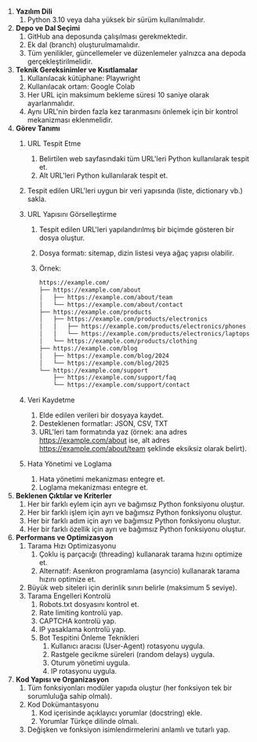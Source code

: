 1. **Yazılım Dili**
    1. Python 3.10 veya daha yüksek bir sürüm kullanılmalıdır.
2. **Depo ve Dal Seçimi**
    1. GitHub ana deposunda çalışılması gerekmektedir.
    2. Ek dal (branch) oluşturulmamalıdır.
    3. Tüm yenilikler, güncellemeler ve düzenlemeler yalnızca ana depoda gerçekleştirilmelidir.
3. **Teknik Gereksinimler ve Kısıtlamalar**
    1. Kullanılacak kütüphane: Playwright
    2. Kullanılacak ortam: Google Colab
    3. Her URL için maksimum bekleme süresi 10 saniye olarak ayarlanmalıdır.
    4. Aynı URL'nin birden fazla kez taranmasını önlemek için bir kontrol mekanizması eklenmelidir.
4. **Görev Tanımı**
    1. URL Tespit Etme
        1. Belirtilen web sayfasındaki tüm URL'leri Python kullanılarak tespit et.
        2. Alt URL'leri Python kullanılarak tespit et.
    2. Tespit edilen URL'leri uygun bir veri yapısında (liste, dictionary vb.) sakla.
    3. URL Yapısını Görselleştirme
        1. Tespit edilen URL'leri yapılandırılmış bir biçimde gösteren bir dosya oluştur.
        2. Dosya formatı: sitemap, dizin listesi veya ağaç yapısı olabilir.
        3. Örnek:
            
            ```markdown
            https://example.com/
            ├── https://example.com/about
            │   ├── https://example.com/about/team
            │   └── https://example.com/about/contact
            ├── https://example.com/products
            │   ├── https://example.com/products/electronics
            │   │   ├── https://example.com/products/electronics/phones
            │   │   └── https://example.com/products/electronics/laptops
            │   └── https://example.com/products/clothing
            ├── https://example.com/blog
            │   ├── https://example.com/blog/2024
            │   └── https://example.com/blog/2025
            └── https://example.com/support
                ├── https://example.com/support/faq
                └── https://example.com/support/contact
            ```
            
    4. Veri Kaydetme
        1. Elde edilen verileri bir dosyaya kaydet.
        2. Desteklenen formatlar: JSON, CSV, TXT
        3. URL'leri tam formatında yaz (örnek: ana adres https://example.com/about ise, alt adres https://example.com/about/team şeklinde eksiksiz olarak belirt).
    5. Hata Yönetimi ve Loglama
        1. Hata yönetimi mekanizması entegre et.
        2. Loglama mekanizması entegre et.
5. **Beklenen Çıktılar ve Kriterler**
    1. Her bir farklı eylem için ayrı ve bağımsız Python fonksiyonu oluştur.
    2. Her bir farklı işlem için ayrı ve bağımsız Python fonksiyonu oluştur.
    3. Her bir farklı adım için ayrı ve bağımsız Python fonksiyonu oluştur.
    4. Her bir farklı özellik için ayrı ve bağımsız Python fonksiyonu oluştur.
6. **Performans ve Optimizasyon**
    1. Tarama Hızı Optimizasyonu
        1. Çoklu iş parçacığı (threading) kullanarak tarama hızını optimize et.
        2. Alternatif: Asenkron programlama (asyncio) kullanarak tarama hızını optimize et.
    2. Büyük web siteleri için derinlik sınırı belirle (maksimum 5 seviye).
    3. Tarama Engelleri Kontrolü
        1. Robots.txt dosyasını kontrol et.
        2. Rate limiting kontrolü yap.
        3. CAPTCHA kontrolü yap.
        4. IP yasaklama kontrolü yap.
        5. Bot Tespitini Önleme Teknikleri
            1. Kullanıcı aracısı (User-Agent) rotasyonu uygula.
            2. Rastgele gecikme süreleri (random delays) uygula.
            3. Oturum yönetimi uygula.
            4. IP rotasyonu uygula.
7. **Kod Yapısı ve Organizasyon**
    1. Tüm fonksiyonları modüler yapıda oluştur (her fonksiyon tek bir sorumluluğa sahip olmalı).
    2. Kod Dokümantasyonu
        1. Kod içerisinde açıklayıcı yorumlar (docstring) ekle.
        2. Yorumlar Türkçe dilinde olmalı.
    3. Değişken ve fonksiyon isimlendirmelerini anlamlı ve tutarlı yap.
